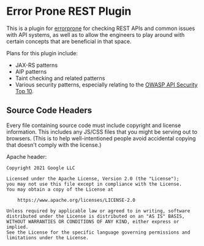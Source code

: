 # Error Prone REST Plugin

This is a plugin for [errorprone](https://errorprone.info/) for checking REST APIs and common issues with API systems, as well as to allow the engineers to play around with certain concepts that are beneficial in that space. 

Plans for this plugin include:

* JAX-RS patterns
* AIP patterns
* Taint checking and related patterns
* Various security patterns, especially relating to the [OWASP API Security Top 10](https://owasp.org/www-project-api-security/).

## Source Code Headers

Every file containing source code must include copyright and license
information. This includes any JS/CSS files that you might be serving out to
browsers. (This is to help well-intentioned people avoid accidental copying that
doesn't comply with the license.)

Apache header:

    Copyright 2021 Google LLC

    Licensed under the Apache License, Version 2.0 (the "License");
    you may not use this file except in compliance with the License.
    You may obtain a copy of the License at

        https://www.apache.org/licenses/LICENSE-2.0

    Unless required by applicable law or agreed to in writing, software
    distributed under the License is distributed on an "AS IS" BASIS,
    WITHOUT WARRANTIES OR CONDITIONS OF ANY KIND, either express or implied.
    See the License for the specific language governing permissions and
    limitations under the License.
